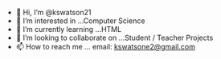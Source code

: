 - 👋 Hi, I’m @kswatson21
- 👀 I’m interested in ...Computer Science  
- 🌱 I’m currently learning ...HTML
- 💞️ I’m looking to collaborate on ...Student / Teacher Projects
- 📫 How to reach me ... email: kswatsone2@gmail.com

<!---
kswatson21/kswatson21 is a ✨ special ✨ repository because its `README.md` (this file) appears on your GitHub profile.
You can click the Preview link to take a look at your changes.
--->
